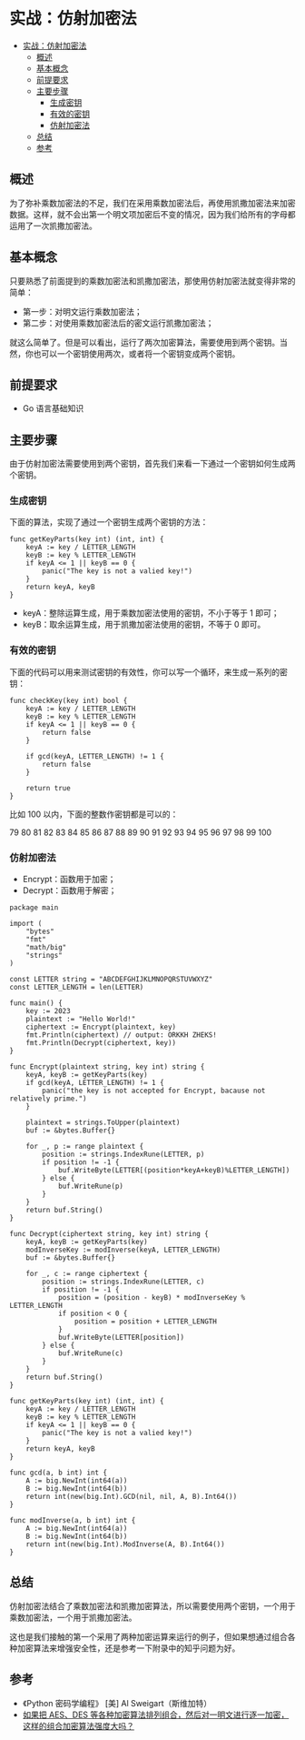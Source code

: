 # 实战：仿射加密法

- [实战：仿射加密法](#%E5%AE%9E%E6%88%98%E4%BB%BF%E5%B0%84%E5%8A%A0%E5%AF%86%E6%B3%95)
  - [概述](#%E6%A6%82%E8%BF%B0)
  - [基本概念](#%E5%9F%BA%E6%9C%AC%E6%A6%82%E5%BF%B5)
  - [前提要求](#%E5%89%8D%E6%8F%90%E8%A6%81%E6%B1%82)
  - [主要步骤](#%E4%B8%BB%E8%A6%81%E6%AD%A5%E9%AA%A4)
    - [生成密钥](#%E7%94%9F%E6%88%90%E5%AF%86%E9%92%A5)
    - [有效的密钥](#%E6%9C%89%E6%95%88%E7%9A%84%E5%AF%86%E9%92%A5)
    - [仿射加密法](#%E4%BB%BF%E5%B0%84%E5%8A%A0%E5%AF%86%E6%B3%95)
  - [总结](#%E6%80%BB%E7%BB%93)
  - [参考](#%E5%8F%82%E8%80%83)

## 概述

为了弥补乘数加密法的不足，我们在采用乘数加密法后，再使用凯撒加密法来加密数据。这样，就不会出第一个明文项加密后不变的情况，因为我们给所有的字母都运用了一次凯撒加密法。

## 基本概念

只要熟悉了前面提到的乘数加密法和凯撒加密法，那使用仿射加密法就变得非常的简单：

- 第一步：对明文运行乘数加密法；
- 第二步：对使用乘数加密法后的密文运行凯撒加密法；

就这么简单了。但是可以看出，运行了两次加密算法，需要使用到两个密钥。当然，你也可以一个密钥使用两次，或者将一个密钥变成两个密钥。

## 前提要求

- Go 语言基础知识

## 主要步骤

由于仿射加密法需要使用到两个密钥，首先我们来看一下通过一个密钥如何生成两个密钥。

### 生成密钥

下面的算法，实现了通过一个密钥生成两个密钥的方法：
```
func getKeyParts(key int) (int, int) {
	keyA := key / LETTER_LENGTH
	keyB := key % LETTER_LENGTH
	if keyA <= 1 || keyB == 0 {
		panic("The key is not a valied key!")
	}
	return keyA, keyB
}
```

- keyA：整除运算生成，用于乘数加密法使用的密钥，不小于等于 1 即可；
- keyB：取余运算生成，用于凯撒加密法使用的密钥，不等于 0 即可。

### 有效的密钥

下面的代码可以用来测试密钥的有效性，你可以写一个循环，来生成一系列的密钥：
```
func checkKey(key int) bool {
	keyA := key / LETTER_LENGTH
	keyB := key % LETTER_LENGTH
	if keyA <= 1 || keyB == 0 {
		return false
	}

	if gcd(keyA, LETTER_LENGTH) != 1 {
		return false
	}

	return true
}
```

比如 100 以内，下面的整数作密钥都是可以的：

79 80 81 82 83 84 85 86 87 88 89 90 91 92 93 94 95 96 97 98 99 100

### 仿射加密法

- Encrypt：函数用于加密；
- Decrypt：函数用于解密；

```
package main

import (
	"bytes"
	"fmt"
	"math/big"
	"strings"
)

const LETTER string = "ABCDEFGHIJKLMNOPQRSTUVWXYZ"
const LETTER_LENGTH = len(LETTER)

func main() {
	key := 2023
	plaintext := "Hello World!"
	ciphertext := Encrypt(plaintext, key)
	fmt.Println(ciphertext) // output: ORKKH ZHEKS!
	fmt.Println(Decrypt(ciphertext, key))
}

func Encrypt(plaintext string, key int) string {
	keyA, keyB := getKeyParts(key)
	if gcd(keyA, LETTER_LENGTH) != 1 {
		panic("the key is not accepted for Encrypt, bacause not relatively prime.")
	}

	plaintext = strings.ToUpper(plaintext)
	buf := &bytes.Buffer{}

	for _, p := range plaintext {
		position := strings.IndexRune(LETTER, p)
		if position != -1 {
			buf.WriteByte(LETTER[(position*keyA+keyB)%LETTER_LENGTH])
		} else {
			buf.WriteRune(p)
		}
	}
	return buf.String()
}

func Decrypt(ciphertext string, key int) string {
	keyA, keyB := getKeyParts(key)
	modInverseKey := modInverse(keyA, LETTER_LENGTH)
	buf := &bytes.Buffer{}

	for _, c := range ciphertext {
		position := strings.IndexRune(LETTER, c)
		if position != -1 {
			position = (position - keyB) * modInverseKey % LETTER_LENGTH
			if position < 0 {
				position = position + LETTER_LENGTH
			}
			buf.WriteByte(LETTER[position])
		} else {
			buf.WriteRune(c)
		}
	}
	return buf.String()
}

func getKeyParts(key int) (int, int) {
	keyA := key / LETTER_LENGTH
	keyB := key % LETTER_LENGTH
	if keyA <= 1 || keyB == 0 {
		panic("The key is not a valied key!")
	}
	return keyA, keyB
}

func gcd(a, b int) int {
	A := big.NewInt(int64(a))
	B := big.NewInt(int64(b))
	return int(new(big.Int).GCD(nil, nil, A, B).Int64())
}

func modInverse(a, b int) int {
	A := big.NewInt(int64(a))
	B := big.NewInt(int64(b))
	return int(new(big.Int).ModInverse(A, B).Int64())
}

```


## 总结

仿射加密法结合了乘数加密法和凯撒加密算法，所以需要使用两个密钥，一个用于乘数加密法，一个用于凯撒加密法。

这也是我们接触的第一个采用了两种加密运算来运行的例子，但如果想通过组合各种加密算法来增强安全性，还是参考一下附录中的知乎问题为好。

## 参考

- 《Python 密码学编程》 [美] Al Sweigart（斯维加特）
- [如果把 AES、DES 等各种加密算法排列组合，然后对一明文进行逐一加密，这样的组合加密算法强度大吗？](https://www.zhihu.com/question/310233128)






